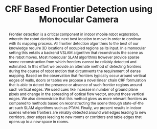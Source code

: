 ---
layout: project-page-new
title: "CRF Based Frontier Detection using Monocular Camera"
authors:
  - name: Sarthak Upadhyay
    sup: #
  - name: Suryansh Kumar
    sup: #
  - name: K. Madhava Krishna
    sup: #
affiliations:
  - name: IIIT Hyderabad, India
    link: https://robotics.iiit.ac.in
    sup: #
permalink: publications/2014/Upadhyay_CRF
abstract: "Frontier detection is a critical component in indoor mobile robot exploration, wherein the robot decides the next best location to move in order to continue with its mapping process. All frontier detection algorithms to the best of our knowledge require 3D locations of occupied regions as its input. In a monocular setting this entails a backend VSLAM algorithm that reconstructs the scene as the robot moves. Most monocular SLAM algorithms however provide sparse scene reconstruction from which frontiers cannot be reliably detected and estimated. In this effort we provide an alternate method of detecting frontiers during the course of robot motion that circumvents the requirement of dense mapping. Based on the observation that frontiers typically occur around vertical edges of walls, doors or tables we propose a novel linear chain CRF formulation that is able
to detect the presence or absence of such frontier regions around such vertical edges. We used cues like increase in number of ground plane pixels and change in the spreading of optical flow vector, around those vertical edges. We also demonstrate that this method gives us more relevant frontiers as compared to methods based on reconstructing the scene through state-of-the art such SLAM algorithms such as PTAM. Finally, we present results in indoor scenes wherein frontiers are reliably detected around wall edges leading to new corridors, door edges leading to new rooms or corridors
and table edges that opens up to a new space in rooms."
paper: https://robotics.iiit.ac.in/uploads/Main/Publications/Sarthak_etal_ICVGIP_14.pdf
# iframe: https://www.youtube.com/embed/jhjskX4FQwA

---